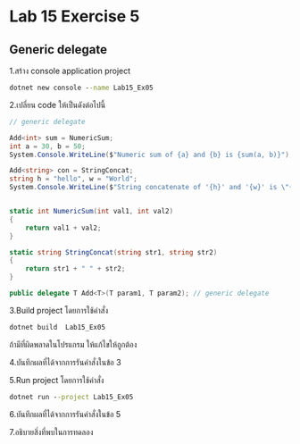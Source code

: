 # Lab 15 Exercise 5

## Generic delegate

1.สร้าง console application project

```cmd
dotnet new console --name Lab15_Ex05
```

2.เปลี่ยน code ให้เป็นดังต่อไปนี้

```cs
// generic delegate

Add<int> sum = NumericSum;
int a = 30, b = 50;
System.Console.WriteLine($"Numeric sum of {a} and {b} is {sum(a, b)}");

Add<string> con = StringConcat;
string h = "hello", w = "World";
System.Console.WriteLine($"String concatenate of '{h}' and '{w}' is \"{con(h, w)}\"");


static int NumericSum(int val1, int val2)
{
    return val1 + val2;
}

static string StringConcat(string str1, string str2)
{
    return str1 + " " + str2;
}

public delegate T Add<T>(T param1, T param2); // generic delegate
```

3.Build project โดยการใช้คำสั่ง

```cmd
dotnet build  Lab15_Ex05
```

ถ้ามีที่ผิดพลาดในโปรแกรม ให้แก้ไขให้ถูกต้อง

4.บันทึกผลที่ได้จากการรันคำสั่งในข้อ 3

5.Run project โดยการใช้คำสั่ง

```cmd
dotnet run --project Lab15_Ex05
```

6.บันทึกผลที่ได้จากการรันคำสั่งในข้อ 5

7.อธิบายสิ่งที่พบในการทดลอง
